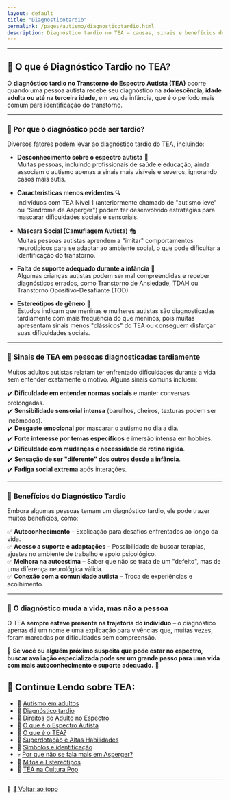 ```yaml
---
layout: default
title: "Diagnosticotardio"
permalink: /pages/autismo/diagnosticotardio.html
description: Diagnóstico tardio no TEA — causas, sinais e benefícios de receber um diagnóstico na vida adulta.
---
```


---

## 🧩 O que é Diagnóstico Tardio no TEA?

O **diagnóstico tardio no Transtorno do Espectro Autista (TEA)** ocorre quando uma pessoa autista recebe seu diagnóstico na **adolescência, idade adulta ou até na terceira idade**, em vez da infância, que é o período mais comum para identificação do transtorno.

---

### 🔹 **Por que o diagnóstico pode ser tardio?**

Diversos fatores podem levar ao diagnóstico tardio do TEA, incluindo:

- **Desconhecimento sobre o espectro autista** 🧠  
  Muitas pessoas, incluindo profissionais de saúde e educação, ainda associam o autismo apenas a sinais mais visíveis e severos, ignorando casos mais sutis.

- **Características menos evidentes** 🔍  
  Indivíduos com TEA Nível 1 (anteriormente chamado de "autismo leve" ou "Síndrome de Asperger") podem ter desenvolvido estratégias para mascarar dificuldades sociais e sensoriais.

- **Máscara Social (Camuflagem Autista)** 🎭  
  Muitas pessoas autistas aprendem a "imitar" comportamentos neurotípicos para se adaptar ao ambiente social, o que pode dificultar a identificação do transtorno.

- **Falta de suporte adequado durante a infância** 🏫  
  Algumas crianças autistas podem ser mal compreendidas e receber diagnósticos errados, como Transtorno de Ansiedade, TDAH ou Transtorno Opositivo-Desafiante (TOD).

- **Estereótipos de gênero** 🚻  
  Estudos indicam que meninas e mulheres autistas são diagnosticadas tardiamente com mais frequência do que meninos, pois muitas apresentam sinais menos "clássicos" do TEA ou conseguem disfarçar suas dificuldades sociais.

---

### 🔹 **Sinais de TEA em pessoas diagnosticadas tardiamente**

Muitos adultos autistas relatam ter enfrentado dificuldades durante a vida sem entender exatamente o motivo. Alguns sinais comuns incluem:

✔️ **Dificuldade em entender normas sociais** e manter conversas prolongadas.  
✔️ **Sensibilidade sensorial intensa** (barulhos, cheiros, texturas podem ser incômodos).  
✔️ **Desgaste emocional** por mascarar o autismo no dia a dia.  
✔️ **Forte interesse por temas específicos** e imersão intensa em hobbies.  
✔️ **Dificuldade com mudanças e necessidade de rotina rígida**.  
✔️ **Sensação de ser "diferente" dos outros desde a infância**.  
✔️ **Fadiga social extrema** após interações.  

---

### 🔹 **Benefícios do Diagnóstico Tardio**

Embora algumas pessoas temam um diagnóstico tardio, ele pode trazer muitos benefícios, como:

✅ **Autoconhecimento** – Explicação para desafios enfrentados ao longo da vida.  
✅ **Acesso a suporte e adaptações** – Possibilidade de buscar terapias, ajustes no ambiente de trabalho e apoio psicológico.  
✅ **Melhora na autoestima** – Saber que não se trata de um "defeito", mas de uma diferença neurológica válida.  
✅ **Conexão com a comunidade autista** – Troca de experiências e acolhimento.  

---

### 🔹 **O diagnóstico muda a vida, mas não a pessoa**

O TEA **sempre esteve presente na trajetória do indivíduo** – o diagnóstico apenas dá um nome e uma explicação para vivências que, muitas vezes, foram marcadas por dificuldades sem compreensão.  

🔵 **Se você ou alguém próximo suspeita que pode estar no espectro, buscar avaliação especializada pode ser um grande passo para uma vida com mais autoconhecimento e suporte adequado.** 💙  

<h2 class="text-xl font-semibold text-[#007A33] mt-12 mb-4">🔎 Continue Lendo sobre TEA:</h2>

<ul class="list-disc list-inside mb-4">
  <li>🌻 <a href="/pages/index/index_tea_adultos.html" class="text-[#2D9CDB] underline">Autismo em adultos</a></li>
  <li>📌 <a href="/pages/autismo/diagnosticotardio.html" class="text-[#2D9CDB] underline">Diagnóstico tardio</a></li>
  <li>📌 <a href="/pages/autismo/direitos.html" class="text-[#2D9CDB] underline">Direitos do Adulto no Espectro</a></li>
  <li>🌈 <a href="/pages/autismo/espectro.html" class="text-[#2D9CDB] underline">O que é o Espectro Autista</a></li>
  <li>🌻 <a href="/pages/autismo/autismo.html" class="text-[#2D9CDB] underline">O que é o TEA?</a></li>
  <li>🧠 <a href="/pages/autismo/habilidades.html" class="text-[#2D9CDB] underline">Superdotação e Altas Habilidades</a></li>
  <li>🎨 <a href="/pages/autismo/identificadao.html" class="text-[#2D9CDB] underline">Símbolos e identificação</a></li>
  <li>💀 <a href="/pages/autismo/asperger.html" class="text-[#2D9CDB] underline">Por que não se fala mais em Asperger?</a></li>
  <li>📌 <a href="/pages/autismo/mitos.html" class="text-[#2D9CDB] underline">Mitos e Estereótipos</a></li>
  <li>📌 <a href="/pages/autismo/shtea.html" class="text-[#2D9CDB] underline">TEA na Cultura Pop</a></li>
</ul>  

---  

  
📌 [🔼 Voltar ao topo](#top)
